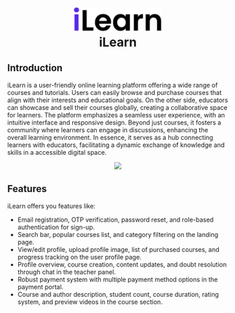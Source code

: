 <h1 align="center">
  <a name="logo" href="https://ilearn-react.vercel.app"><img src="https://raw.githubusercontent.com/abhinandnn/ilearn-react/main/src/assets/logoI.svg" alt="iLearn" width="200"></a>
  <br>
  iLearn
</h1>

## Introduction
iLearn is a user-friendly online learning platform offering a wide range of courses and tutorials. Users can easily browse and purchase courses that align with their interests and educational goals. On the other side, educators can showcase and sell their courses globally, creating a collaborative space for learners. The platform emphasizes a seamless user experience, with an intuitive interface and responsive design. Beyond just courses, it fosters a community where learners can engage in discussions, enhancing the overall learning environment. In essence, it serves as a hub connecting learners with educators, facilitating a dynamic exchange of knowledge and skills in a accessible digital space.

<p align="center">
  <img src = "https://imgur.com/dkXetbL.png">
</p>

## Features
iLearn offers you features like:
* Email registration, OTP verification, password reset, and role-based authentication for sign-up.
* Search bar, popular courses list, and category filtering on the landing page.
* View/edit profile, upload profile image, list of purchased courses, and progress tracking on the user profile page.
* Profile overview, course creation, content updates, and doubt resolution through chat in the teacher panel.
* Robust payment system with multiple payment method options in the payment portal.
* Course and author description, student count, course duration, rating system, and preview videos in the course section.

